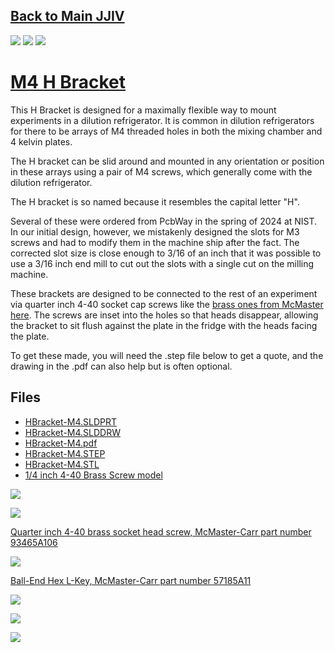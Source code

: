 ## [Back to Main JJIV](../)


![](images/qrcode.png)
![](images/qrcode-page.png)
![](images/h-bracket-photo.jpg)


# [M4 H Bracket](https://github.com/lafefspietz/jjiv/tree/main/h-bracket)

This H Bracket is designed for a maximally flexible way to mount experiments in a dilution refrigerator. It is common in dilution refrigerators for there to be arrays of M4 threaded holes in both the mixing chamber and 4 kelvin plates. 

The H bracket can be slid around and mounted in any orientation or position in these arrays using a pair of M4 screws, which generally come with the dilution refrigerator.  

The H bracket is so named because it resembles the capital letter "H".

Several of these were ordered from PcbWay in the spring of 2024 at NIST.  In our initial design, however, we mistakenly designed the slots for M3 screws and had to modify them in the machine ship after the fact. The corrected slot size is close enough to 3/16 of an inch that it was possible to use a 3/16 inch end mill to cut out the slots with a single cut on the milling machine.

These brackets are designed to be connected to the rest of an experiment via quarter inch 4-40 socket cap screws like the [brass ones from McMaster here](https://www.mcmaster.com/57185A11/). The screws are inset into the holes so that heads disappear, allowing the bracket to sit flush against the plate in the fridge with the heads facing the plate.   


To get these made, you will need the .step file below to get a quote, and the drawing in the .pdf can also help but is often optional. 

## Files

 - [HBracket-M4.SLDPRT](HBracket-M4.SLDPRT)
 - [HBracket-M4.SLDDRW](HBracket-M4.SLDDRW)
 - [HBracket-M4.pdf](HBracket-M4.pdf)
 - [HBracket-M4.STEP](HBracket-M4.STEP)
 - [HBracket-M4.STL](HBracket-M4.STL)
 - [1/4 inch 4-40 Brass Screw model](93465A106_Brass-Socket-Head-Screw.SLDPRT)

![](images/dimensioned-drawing.png)

![](images/solidworks-render.png)

[Quarter inch 4-40 brass socket head screw, McMaster-Carr part number 93465A106](https://www.mcmaster.com/93465A106/)

[![](images/4-40-quarter-inch-screw-drawing.png)](https://www.mcmaster.com/93465A106/)

[Ball-End Hex L-Key, McMaster-Carr part number 57185A11](https://www.mcmaster.com/57185A11/)

[![](images/Hex-L-key-3-32nd-drawing.png)](https://www.mcmaster.com/57185A11/)


[![](images/M4-10mm-brass-screw.png)](https://www.mcmaster.com/90349A109/)

[![](images/Hex-L-key-3mm-drawing.png)](https://www.mcmaster.com/6958A13/)